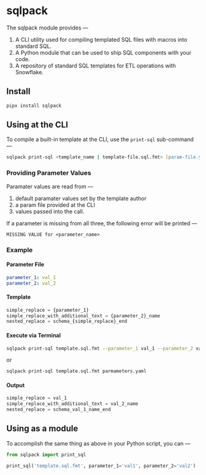 # sqlpack

The sqlpack module provides —

1. A CLI utility used for compiling templated SQL files with macros into standard SQL.
2. A Python module that can be used to ship SQL components with your code.
3. A repository of standard SQL templates for ETL operations with Snowflake.


## Install
```zsh
pipx install sqlpack
```

## Using at the CLI

To compile a built-in template at the CLI, use the `print-sql` sub-command —

```zsh
sqlpack print-sql <template_name | template-file.sql.fmt> [param-file.yml] [--params ...]
```

### Providing Parameter Values

Paramater values are read from —

1. default paramater values set by the template author
2. a param file provided at the CLI
3. values passed into the call.

If a parameter is missing from all three, the following error will be printed —

```
MISSING VALUE for <parameter_name>
```

### Example

#### Parameter File
```yaml
parameter_1: val_1
parameter_2: val_2
```

#### Template
```sql
simple_replace = {parameter_1}
simple_replace_with_additional_text = {parameter_2}_name
nested_replace = schema_{simple_replace}_end
```

#### Execute via Terminal
```zsh
sqlpack print-sql template.sql.fmt --parameter_1 val_1 --parameter_2 val_2
```
or
```zsh
sqlpack print-sql template.sql.fmt parmameters.yaml
```

#### Output
```sql
simple_replace = val_1
simple_replace_with_additional_text = val_2_name
nested_replace = schema_val_1_name_end
```

## Using as a module

To accomplish the same thing as above in your Python script, you can —

```python
from sqlpack import print_sql

print_sql('template.sql.fmt', parameter_1='val1', parameter_2='val2')
```
